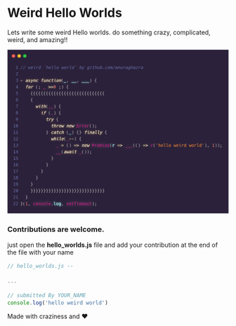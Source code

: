 # Weird Hello Worlds

Lets write some weird Hello worlds. do something crazy, complicated, weird, and amazing!!

![Weird Hello Worlds](./codeshots/helloworld_1-2x.png)


### Contributions are welcome.

just open the **hello_worlds.js** file and add your contribution at the end of the file with your name

```js
// hello_worlds.js --

...

// submitted By YOUR_NAME
console.log('hello weird world')

```

Made with craziness and :heart: